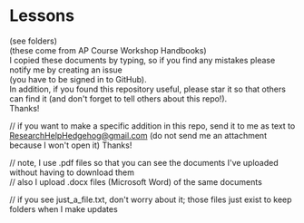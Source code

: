# Lessons    
(see folders)    
(these come from AP Course Workshop Handbooks)       
I copied these documents by typing, so if you find any mistakes please notify me by creating an issue   
(you have to be signed in to GitHub).    
In addition, if you found this repository useful, please star it so that others can find it (and don't forget to tell others about this repo!).      
Thanks!      

// if you want to make a specific addition in this repo, send it to me as text to ResearchHelpHedgehog@gmail.com (do not send me an attachment because I won't open it) Thanks!

// note, I use .pdf files so that you can see the documents I've uploaded without having to download them   
// also I upload .docx files (Microsoft Word) of the same documents

// if you see just_a_file.txt, don't worry about it; those files just exist to keep folders when I make updates
